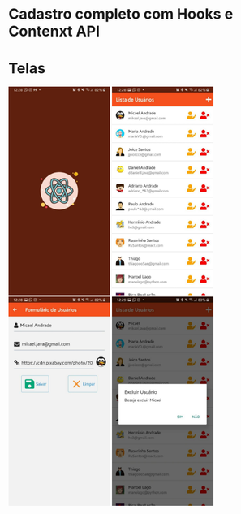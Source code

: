 # Cadastro completo com Hooks e Contenxt API

# Telas
<p float="left">
  <img src="./telas/splash.jpg" width="200" title='Tela Splash' />
  <img src="./telas/read.jpg" width="200" title='Listar'/> 
  <img src="./telas/edit.jpg" width="200" title='Editar'/> 
  <img src="./telas/delete.jpg" width="200" title='Apagar'/> 

</p>
